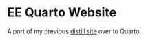 # EE Quarto Website

A port of my previous [distill site](https://github.com/ekholme/ee-website) over to Quarto.

